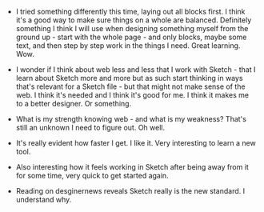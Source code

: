 * I tried something differently this time, laying out all blocks first. I think it's a good way to make sure things on a whole are balanced. Definitely something I think I will use when designing something myself from the ground up - start with the whole page - and only blocks, maybe some text, and then step by step work in the things I need. Great learning. Wow.
* I wonder if I think about web less and less that I work with Sketch - that I learn about Sketch more and more but as such start thinking in ways that's relevant for a Sketch file - but that might not make sense of the web. I think it's needed and I think it's good for me. I think it makes me to a better designer. Or something.
* What is my strength knowing web - and what is my weakness? That's still an unknown I need to figure out. Oh well.

* It's really evident how faster I get. I like it. Very interesting to learn a new tool.
* Also interesting how it feels working in Sketch after being away from it for some time, very quick to get started again.
* Reading on desginernews reveals Sketch really is the new standard. I understand why.
